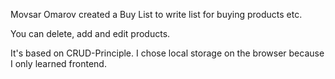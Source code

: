 Movsar Omarov created a Buy List to write list for buying products etc.

You can delete, add and edit products.

It's based on CRUD-Principle. I chose local storage on the browser because I only learned frontend.
